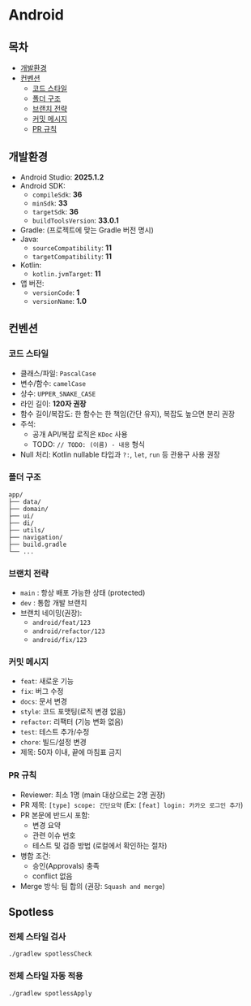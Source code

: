 # Android

## 목차

- [개발환경](#개발환경)
- [컨벤션](#컨벤션)
  - [코드 스타일](#코드-스타일)
  - [폴더 구조](#폴더-구조)
  - [브랜치 전략](#브랜치-전략)
  - [커밋 메시지](#커밋-메시지)
  - [PR 규칙](#pr-규칙)

## 개발환경
- Android Studio: **2025.1.2**
- Android SDK:
  - `compileSdk`: **36**
  - `minSdk`: **33**
  - `targetSdk`: **36**
  - `buildToolsVersion`: **33.0.1**
- Gradle: (프로젝트에 맞는 Gradle 버전 명시)
- Java:
  - `sourceCompatibility`: **11**
  - `targetCompatibility`: **11**
- Kotlin:
  - `kotlin.jvmTarget`: **11**
- 앱 버전:
  - `versionCode`: **1**
  - `versionName`: **1.0**

## 컨벤션

### 코드 스타일
- 클래스/파일: `PascalCase`
- 변수/함수: `camelCase`
- 상수: `UPPER_SNAKE_CASE`
- 라인 길이: **120자 권장**
- 함수 길이/복잡도: 한 함수는 한 책임(간단 유지), 복잡도 높으면 분리 권장
- 주석:
  - 공개 API/복잡 로직은 `KDoc` 사용
  - TODO: `// TODO: (이름) - 내용` 형식
- Null 처리: Kotlin nullable 타입과 `?:`, `let`, `run` 등 관용구 사용 권장

### 폴더 구조
```
app/
├── data/
├── domain/
├── ui/
├── di/
├── utils/
├── navigation/
├── build.gradle
└── ...

```

### 브랜치 전략
- `main` : 항상 배포 가능한 상태 (protected)
- `dev` : 통합 개발 브랜치
- 브랜치 네이밍(권장):
  - `android/feat/123`
  - `android/refactor/123`
  - `android/fix/123`

### 커밋 메시지


- `feat`: 새로운 기능
- `fix`: 버그 수정
- `docs`: 문서 변경
- `style`: 코드 포맷팅(로직 변경 없음)
- `refactor`: 리팩터 (기능 변화 없음)
- `test`: 테스트 추가/수정
- `chore`: 빌드/설정 변경
- 제목: 50자 이내, 끝에 마침표 금지


### PR 규칙
- Reviewer: 최소 1명 (main 대상으로는 2명 권장)
- PR 제목: `[type] scope: 간단요약` (Ex: `[feat] login: 카카오 로그인 추가`)
- PR 본문에 반드시 포함:
  - 변경 요약
  - 관련 이슈 번호
  - 테스트 및 검증 방법 (로컬에서 확인하는 절차)
- 병합 조건:
  - 승인(Approvals) 충족
  - conflict 없음
- Merge 방식: 팀 합의 (권장: `Squash and merge`)

## Spotless

### 전체 스타일 검사
```./gradlew spotlessCheck```

### 전체 스타일 자동 적용
```./gradlew spotlessApply```


